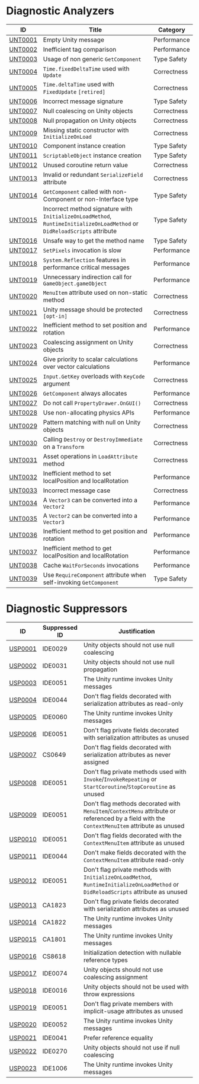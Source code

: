 # Diagnostic Analyzers

ID | Title | Category
---- | --- | --- |
[UNT0001](UNT0001.md) | Empty Unity message | Performance
[UNT0002](UNT0002.md) | Inefficient tag comparison | Performance
[UNT0003](UNT0003.md) | Usage of non generic `GetComponent` | Type Safety
[UNT0004](UNT0004.md) | `Time.fixedDeltaTime` used with `Update` | Correctness
[UNT0005](UNT0005.md) | `Time.deltaTime` used with `FixedUpdate` `[retired]` | Correctness
[UNT0006](UNT0006.md) | Incorrect message signature | Type Safety
[UNT0007](UNT0007.md) | Null coalescing on Unity objects | Correctness
[UNT0008](UNT0008.md) | Null propagation on Unity objects | Correctness
[UNT0009](UNT0009.md) | Missing static constructor with `InitializeOnLoad` | Correctness
[UNT0010](UNT0010.md) | Component instance creation | Type Safety
[UNT0011](UNT0011.md) | `ScriptableObject` instance creation | Type Safety
[UNT0012](UNT0012.md) | Unused coroutine return value | Correctness
[UNT0013](UNT0013.md) | Invalid or redundant `SerializeField` attribute | Correctness
[UNT0014](UNT0014.md) | `GetComponent` called with non-Component or non-Interface type | Type Safety
[UNT0015](UNT0015.md) | Incorrect method signature with `InitializeOnLoadMethod`, `RuntimeInitializeOnLoadMethod` or `DidReloadScripts` attribute | Type Safety
[UNT0016](UNT0016.md) | Unsafe way to get the method name | Type Safety
[UNT0017](UNT0017.md) | `SetPixels` invocation is slow | Performance
[UNT0018](UNT0018.md) | `System.Reflection` features in performance critical messages | Performance
[UNT0019](UNT0019.md) | Unnecessary indirection call for `GameObject.gameObject` | Performance
[UNT0020](UNT0020.md) | `MenuItem` attribute used on non-static method | Correctness
[UNT0021](UNT0021.md) | Unity message should be protected `[opt-in]` | Correctness
[UNT0022](UNT0022.md) | Inefficient method to set position and rotation | Performance
[UNT0023](UNT0023.md) | Coalescing assignment on Unity objects | Correctness
[UNT0024](UNT0024.md) | Give priority to scalar calculations over vector calculations | Performance
[UNT0025](UNT0025.md) | `Input.GetKey` overloads with `KeyCode` argument | Correctness
[UNT0026](UNT0026.md) | `GetComponent` always allocates | Performance
[UNT0027](UNT0027.md) | Do not call `PropertyDrawer.OnGUI()` | Correctness
[UNT0028](UNT0028.md) | Use non-allocating physics APIs | Performance
[UNT0029](UNT0029.md) | Pattern matching with null on Unity objects | Correctness
[UNT0030](UNT0030.md) | Calling `Destroy` or `DestroyImmediate` on a `Transform` | Correctness
[UNT0031](UNT0031.md) | Asset operations in `LoadAttribute` method | Correctness
[UNT0032](UNT0032.md) | Inefficient method to set localPosition and localRotation | Performance
[UNT0033](UNT0033.md) | Incorrect message case | Correctness
[UNT0034](UNT0034.md) | A `Vector3` can be converted into a `Vector2` | Performance
[UNT0035](UNT0035.md) | A `Vector2` can be converted into a `Vector3` | Performance
[UNT0036](UNT0036.md) | Inefficient method to get position and rotation | Performance
[UNT0037](UNT0037.md) | Inefficient method to get localPosition and localRotation | Performance
[UNT0038](UNT0038.md) | Cache `WaitForSeconds` invocations | Performance
[UNT0039](UNT0039.md) | Use `RequireComponent` attribute when self-invoking `GetComponent` | Type Safety

# Diagnostic Suppressors

ID | Suppressed ID | Justification
---- | --- | --- |
[USP0001](USP0001.md) | IDE0029 | Unity objects should not use null coalescing
[USP0002](USP0002.md) | IDE0031 | Unity objects should not use null propagation
[USP0003](USP0003.md) | IDE0051 | The Unity runtime invokes Unity messages
[USP0004](USP0004.md) | IDE0044 | Don't flag fields decorated with serialization attributes as read-only
[USP0005](USP0005.md) | IDE0060 | The Unity runtime invokes Unity messages
[USP0006](USP0006.md) | IDE0051 | Don't flag private fields decorated with serialization attributes as unused
[USP0007](USP0007.md) | CS0649 | Don't flag fields decorated with serialization attributes as never assigned
[USP0008](USP0008.md) | IDE0051 | Don't flag private methods used with `Invoke`/`InvokeRepeating` or `StartCoroutine`/`StopCoroutine` as unused
[USP0009](USP0009.md) | IDE0051 | Don't flag methods decorated with `MenuItem`/`ContextMenu` attribute or referenced by a field with the `ContextMenuItem` attribute as unused
[USP0010](USP0010.md) | IDE0051 | Don't flag fields decorated with the `ContextMenuItem` attribute as unused
[USP0011](USP0011.md) | IDE0044 | Don't make fields decorated with the `ContextMenuItem` attribute read-only
[USP0012](USP0012.md) | IDE0051 | Don't flag private methods with `InitializeOnLoadMethod`, `RuntimeInitializeOnLoadMethod` or `DidReloadScripts` attribute as unused
[USP0013](USP0013.md) | CA1823 | Don't flag private fields decorated with serialization attributes as unused
[USP0014](USP0014.md) | CA1822 | The Unity runtime invokes Unity messages
[USP0015](USP0015.md) | CA1801 | The Unity runtime invokes Unity messages
[USP0016](USP0016.md) | CS8618 | Initialization detection with nullable reference types
[USP0017](USP0017.md) | IDE0074 | Unity objects should not use coalescing assignment
[USP0018](USP0018.md) | IDE0016 | Unity objects should not be used with throw expressions
[USP0019](USP0019.md) | IDE0051 | Don't flag private members with implicit-usage attributes as unused
[USP0020](USP0020.md) | IDE0052 | The Unity runtime invokes Unity messages
[USP0021](USP0021.md) | IDE0041 | Prefer reference equality
[USP0022](USP0022.md) | IDE0270 | Unity objects should not use if null coalescing
[USP0023](USP0023.md) | IDE1006 | The Unity runtime invokes Unity messages
